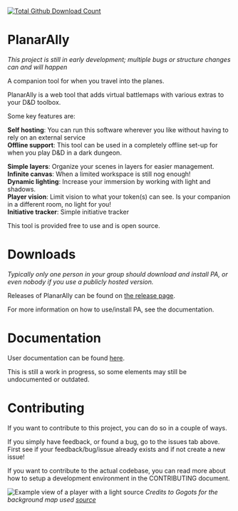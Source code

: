 [![Total Github Download Count](https://img.shields.io/github/downloads/kruptein/planarally/total.svg)](https://github.com/Kruptein/PlanarAlly/releases)

# PlanarAlly

_This project is still in early development; multiple bugs or structure changes can and will happen_

A companion tool for when you travel into the planes.

PlanarAlly is a web tool that adds virtual battlemaps with various extras to your D&D toolbox.

Some key features are:

**Self hosting**: You can run this software wherever you like without having to rely on an external service\
**Offline support**: This tool can be used in a completely offline set-up for when you play D&D in a dark dungeon.

**Simple layers**: Organize your scenes in layers for easier management.\
**Infinite canvas**: When a limited workspace is still nog enough!\
**Dynamic lighting**: Increase your immersion by working with light and shadows.\
**Player vision**: Limit vision to what your token(s) can see. Is your companion in a different room, no light for you!\
**Initiative tracker**: Simple initiative tracker

This tool is provided free to use and is open source.

# Downloads

_Typically only one person in your group should download and install PA, or even nobody if you use a publicly hosted version._

Releases of PlanarAlly can be found on [the release page](https://github.com/Kruptein/PlanarAlly/releases).

For more information on how to use/install PA, see the documentation.

# Documentation

User documentation can be found [here](https://planarally.readthedocs.io/en/dev/).

This is still a work in progress, so some elements may still be undocumented or outdated.


# Contributing

If you want to contribute to this project, you can do so in a couple of ways.

If you simply have feedback, or found a bug, go to the issues tab above. First see if your feedback/bug/issue already exists and if not create a new issue!

If you want to contribute to the actual codebase, you can read more about how to setup a development environment in the CONTRIBUTING document.

![Example view of a player with a light source](https://planarally.readthedocs.io/en/dev/_images/player-base.png)
_Credits to Gogots for the background map used [source](https://gogots.deviantart.com/art/City-of-Moarkaliff-702295905)_
